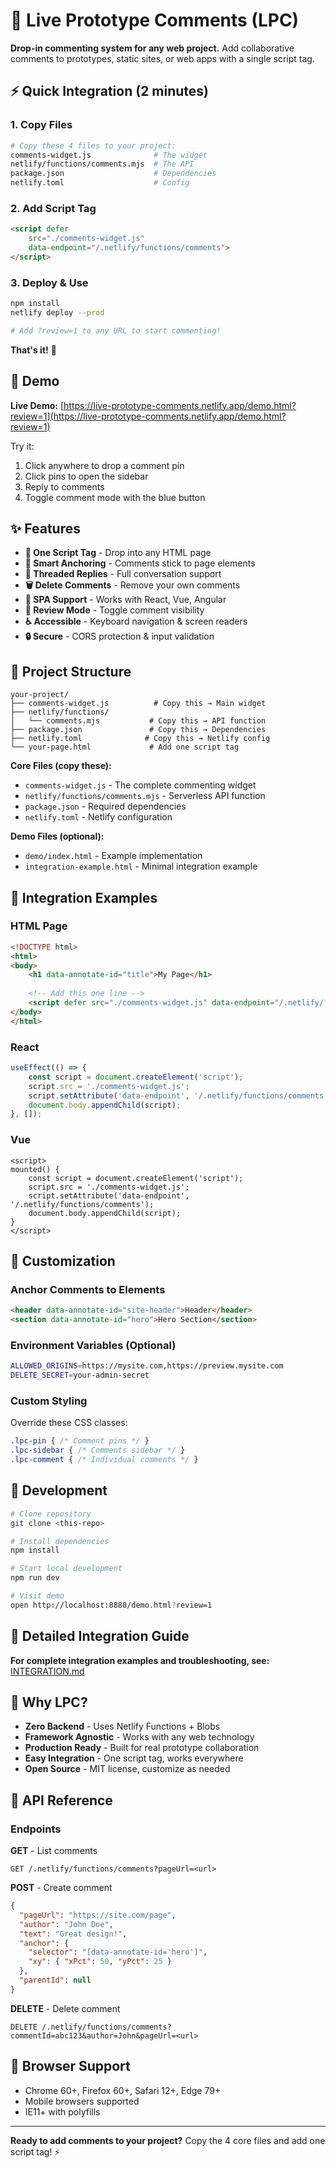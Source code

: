 # 🚀 Live Prototype Comments (LPC)

**Drop-in commenting system for any web project.** Add collaborative comments to prototypes, static sites, or web apps with a single script tag.

## ⚡ Quick Integration (2 minutes)

### 1. Copy Files
```bash
# Copy these 4 files to your project:
comments-widget.js              # The widget
netlify/functions/comments.mjs  # The API  
package.json                    # Dependencies
netlify.toml                    # Config
```

### 2. Add Script Tag
```html
<script defer 
    src="./comments-widget.js" 
    data-endpoint="/.netlify/functions/comments">
</script>
```

### 3. Deploy & Use
```bash
npm install
netlify deploy --prod

# Add ?review=1 to any URL to start commenting!
```

**That's it!** 🎉 

## 🎯 Demo
**Live Demo:** [https://live-prototype-comments.netlify.app/demo.html?review=1](https://live-prototype-comments.netlify.app/demo.html?review=1)

Try it:
1. Click anywhere to drop a comment pin
2. Click pins to open the sidebar
3. Reply to comments
4. Toggle comment mode with the blue button

## ✨ Features

- **🎯 One Script Tag** - Drop into any HTML page
- **📌 Smart Anchoring** - Comments stick to page elements  
- **💬 Threaded Replies** - Full conversation support
- **🗑️ Delete Comments** - Remove your own comments
- **📱 SPA Support** - Works with React, Vue, Angular
- **🎨 Review Mode** - Toggle comment visibility
- **♿ Accessible** - Keyboard navigation & screen readers
- **🔒 Secure** - CORS protection & input validation

## 📁 Project Structure

```
your-project/
├── comments-widget.js          # Copy this → Main widget
├── netlify/functions/
│   └── comments.mjs           # Copy this → API function
├── package.json               # Copy this → Dependencies  
├── netlify.toml              # Copy this → Netlify config
└── your-page.html             # Add one script tag
```

**Core Files (copy these):**
- `comments-widget.js` - The complete commenting widget
- `netlify/functions/comments.mjs` - Serverless API function
- `package.json` - Required dependencies  
- `netlify.toml` - Netlify configuration

**Demo Files (optional):**
- `demo/index.html` - Example implementation
- `integration-example.html` - Minimal integration example

## 🔧 Integration Examples

### HTML Page
```html
<!DOCTYPE html>
<html>
<body>
    <h1 data-annotate-id="title">My Page</h1>
    
    <!-- Add this one line -->
    <script defer src="./comments-widget.js" data-endpoint="/.netlify/functions/comments"></script>
</body>
</html>
```

### React
```jsx
useEffect(() => {
    const script = document.createElement('script');
    script.src = './comments-widget.js';
    script.setAttribute('data-endpoint', '/.netlify/functions/comments');
    document.body.appendChild(script);
}, []);
```

### Vue
```vue
<script>
mounted() {
    const script = document.createElement('script');
    script.src = './comments-widget.js';
    script.setAttribute('data-endpoint', '/.netlify/functions/comments');
    document.body.appendChild(script);
}
</script>
```

## 🎨 Customization

### Anchor Comments to Elements
```html
<header data-annotate-id="site-header">Header</header>
<section data-annotate-id="hero">Hero Section</section>
```

### Environment Variables (Optional)
```bash
ALLOWED_ORIGINS=https://mysite.com,https://preview.mysite.com
DELETE_SECRET=your-admin-secret
```

### Custom Styling
Override these CSS classes:
```css
.lpc-pin { /* Comment pins */ }
.lpc-sidebar { /* Comments sidebar */ }
.lpc-comment { /* Individual comments */ }
```

## 🚀 Development

```bash
# Clone repository
git clone <this-repo>

# Install dependencies  
npm install

# Start local development
npm run dev

# Visit demo
open http://localhost:8888/demo.html?review=1
```

## 📖 Detailed Integration Guide

**For complete integration examples and troubleshooting, see:** [INTEGRATION.md](./INTEGRATION.md)

## 🌟 Why LPC?

- **Zero Backend** - Uses Netlify Functions + Blobs
- **Framework Agnostic** - Works with any web technology
- **Production Ready** - Built for real prototype collaboration
- **Easy Integration** - One script tag, works everywhere
- **Open Source** - MIT license, customize as needed

## 🔧 API Reference

### Endpoints

**GET** - List comments
```
GET /.netlify/functions/comments?pageUrl=<url>
```

**POST** - Create comment
```json
{
  "pageUrl": "https://site.com/page",
  "author": "John Doe",
  "text": "Great design!",
  "anchor": { 
    "selector": "[data-annotate-id='hero']", 
    "xy": { "xPct": 50, "yPct": 25 } 
  },
  "parentId": null
}
```

**DELETE** - Delete comment
```
DELETE /.netlify/functions/comments?commentId=abc123&author=John&pageUrl=<url>
```

## 📱 Browser Support

- Chrome 60+, Firefox 60+, Safari 12+, Edge 79+
- Mobile browsers supported
- IE11+ with polyfills

---

**Ready to add comments to your project?** Copy the 4 core files and add one script tag! ⚡